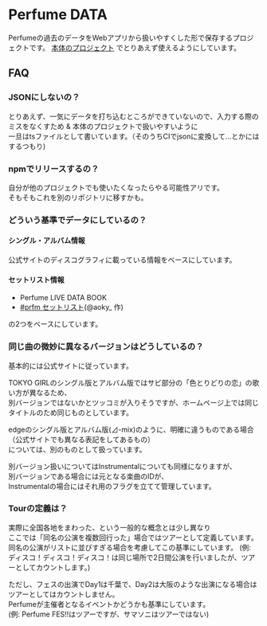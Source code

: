 # Perfume DATA
Perfumeの過去のデータをWebアプリから扱いやすくした形で保存するプロジェクトです。
[本体のプロジェクト](https://github.com/Pittan/perfume-database) でとりあえず使えるようにしています。

## FAQ
### JSONにしないの？
とりあえず、一気にデータを打ち込むところができていないので、入力する際のミスをなくすため & 本体のプロジェクトで扱いやすいように  
一旦はtsファイルとして書いています。（そのうちCIでjsonに変換して…とかにはするつもり)

### npmでリリースするの？
自分が他のプロジェクトでも使いたくなったらやる可能性アリです。  
そもそもこれを別のリポジトリに移すかも。

### どういう基準でデータにしているの？
#### シングル・アルバム情報
公式サイトのディスコグラフィに載っている情報をベースにしています。  
#### セットリスト情報
- Perfume LIVE DATA BOOK 
- [#prfm セットリスト](https://docs.google.com/spreadsheets/d/195yU1E8vsxVc_RL0WqId29X5WnXwHPWbtRmgkqHAybc/edit#gid=0)(@aoky_ 作)

の2つをベースにしています。

### 同じ曲の微妙に異なるバージョンはどうしているの？
基本的には公式サイトに従っています。  

TOKYO GIRLのシングル版とアルバム版ではサビ部分の「色とりどりの恋」の歌い方が異なるため、  
別バージョンではないかとツッコミが入りそうですが、ホームページ上では同じタイトルのため同じものとしています。

edgeのシングル版とアルバム版(⊿-mix)のように、明確に違うものである場合（公式サイトでも異なる表記をしてあるもの）  
については、別のものとして扱っています。

別バージョン扱いについてはInstrumentalについても同様になりますが、  
別バージョンである場合には元となる楽曲のIDが、  
Instrumentalの場合にはそれ用のフラグを立てて管理しています。

### Tourの定義は？
実際に全国各地をまわった、という一般的な概念とは少し異なり  
ここでは「同名の公演を複数回行った」場合ではツアーとして定義しています。  
同名の公演がリストに並びすぎる場合を考慮してこの基準にしています。
(例: ディスコ！ディスコ！ディスコ！は同じ場所で2日間公演を行いましたが、ツアーとしてカウントします。)

ただし、フェスの出演でDay1は千葉で、Day2は大阪のような出演になる場合はツアーとしてはカウントしません。  
Perfumeが主催者となるイベントかどうかも基準にしています。  
(例: Perfume FES!!はツアーですが、サマソニはツアーではない)
